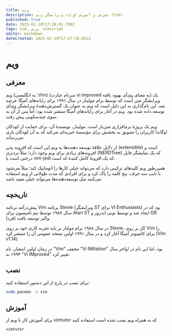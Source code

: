 ```yaml
---
title: ویم
description: معرفی و آموزش کوتاه ویرایشگر ویم (Vim)
published: true
date: 2025-02-18T17:28:01.796Z
tags: vim, ویم, vimscript
editor: markdown
dateCreated: 2025-02-18T17:27:58.851Z
---
```


# ویم
## معرفی
ویم (به انگلیسی: Vim) (سرنام عبارت vi improved به معنای وی‌آی بهبود یافته) یک ویرایشگر متن است که توسط برام مولینار در سال ۱۹۹۱ برای رایانه‌های آمیگا عرضه شد. این نام‌گذاری به این دلیل است که ویم به عنوان یک گسترش‌دهندهٔ ویرایشگر وی‌آی توسعه داده شده بود. ویم در آغاز برای رایانه‌های آمیگا منتشر شده بود؛ اما پس از آن به سوی چندسکویی پیش رفت.

ویم یک پروژهٔ نرم‌افزاری متن‌باز است. مولینار، نویسندهٔ آن، برای حمایت از کودکان اوگاندا کاربران را تشویق به بخشش برای مؤسسهٔ خیریه‌ای می‌کند که به آن کودکان یاری می‌رساند.

از دلایل علاقهٔ توسعه دهنده‌ها به ویم این است که افزونه پذیر (extensible) است و افزونه‌های زیادی برای ویم وجود دارد؛ مثلاً نردتری (NERDTree) که یک نمایشگر فایل درختی است یا vim-jedi که یک افزونهٔ کامل کنندهٔ کد است.

همین‌طور ویم کلیدهای ترکیبی دارد که می‌تواند خیلی کارها را اتوماتیک کند؛ مثلاً می‌شود با تایپ سه حرف، پنج کلمه را پاک کرد و برای افرادی که مدت طولانی از ویم استفاده می‌کنند مثل توسعه‌دهنده‌ها می‌تواند خیلی مفید باشد.
## تاریخچه
پیش‌درآمد برنامه Vim برنامه Stevie (ویرایشگر ST برای VI Enthusiasts) بود که در سال ۱۹۸۷ توسط تیم تامپسون برای Atari ST ایجاد شد و توسط تونی اندروز و GR (فرد) والتر توسعه یافت.

در سال ۱۹۸۸ برام مولنار بر پایه تجربه کاری خود بر روی Stevie، کار بر روی Vim را برای کامپیوتر آمیگا آغاز کرد و در سال ۱۹۹۱ اولین نسخه عمومی آن را منتشر کرد (Vim v1.14).

در زمان اولین انتشار، نام "Vim" مخفف "Vi IMitation" بود، اما این نام در اواخر سال ۱۹۹۳ به "Vi IMproved" تغییر کرد.

## نصب
برای نصب در پارچ از این دستور استفاده کنید:
```bash
sudo pacman -S vim
```
## آموزش
برای آموزش کار با ویم از vimtutor که به همراه ویم نصب شده است استفاده کنید
```bash
vimtutor
```













